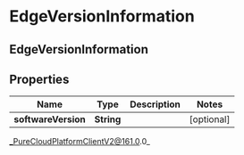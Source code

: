 # EdgeVersionInformation

## EdgeVersionInformation

## Properties

|Name | Type | Description | Notes|
|------------ | ------------- | ------------- | -------------|
| **softwareVersion** | **String** |  | [optional] |



_PureCloudPlatformClientV2@161.0.0_
